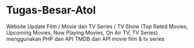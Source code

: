 # Tugas-Besar-Atol
Website Update Film / Movie dan TV Series / TV Show (Top Rated Movies, Upcoming Movies, Now Playing Movies, On Air TV, TV Series) menggunakan PHP  dan API TMDB dan API movie film &amp; tv series
